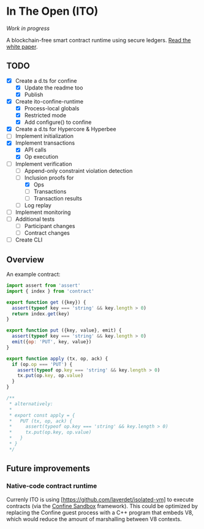 # In The Open (ITO)

*Work in progress*

A blockchain-free smart contract runtime using secure ledgers. [Read the white paper](./docs/whitepaper.md).

## TODO

- [x] Create a d.ts for confine
  - [x] Update the readme too
  - [x] Publish
- [x] Create ito-confine-runtime
  - [x] Process-local globals
  - [x] Restricted mode
  - [x] Add configure() to confine
- [x] Create a d.ts for Hypercore & Hyperbee
- [ ] Implement initialization
- [x] Implement transactions
  - [x] API calls
  - [x] Op execution
- [ ] Implement verification
  - [ ] Append-only constraint violation detection
  - [ ] Inclusion proofs for
    - [x] Ops
    - [ ] Transactions
    - [ ] Transaction results
  - [ ] Log replay
- [ ] Implement monitoring
- [ ] Additional tests
  - [ ] Participant changes
  - [ ] Contract changes
- [ ] Create CLI

## Overview

An example contract:

```js
import assert from 'assert'
import { index } from 'contract'

export function get ({key}) {
  assert(typeof key === 'string' && key.length > 0)
  return index.get(key)
}

export function put ({key, value}, emit) {
  assert(typeof key === 'string' && key.length > 0)
  emit({op: 'PUT', key, value})
}

export function apply (tx, op, ack) {
  if (op.op === 'PUT') {
    assert(typeof op.key === 'string' && key.length > 0)
    tx.put(op.key, op.value)
  }
}

/**
 * alternatively:
 * 
 * export const apply = {
 *   PUT (tx, op, ack) {
 *     assert(typeof op.key === 'string' && key.length > 0)
 *     tx.put(op.key, op.value)
 *   }
 * }
 */
```

## Future improvements

### Native-code contract runtime

Currenly ITO is using [https://github.com/laverdet/isolated-vm] to execute contracts (via the [Confine Sandbox](https://github.com/confine-sandbox) framework). This could be optimized by replacing the Confine guest process with a C++ program that embeds V8, which would reduce the amount of marshalling between V8 contexts.